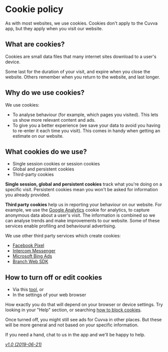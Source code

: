 # Cookie policy

As with most websites, we use cookies. Cookies don't apply to the Cuvva app, but they apply when you visit our website.

## What are cookies?

Cookies are small data files that many internet sites download to a user's device.

Some last for the duration of your visit, and expire when you close the website. Others remember when you return to the website, and last longer.

## Why do we use cookies?

We use cookies:

- To analyse behaviour (for example, which pages you visited). This lets us show more relevant content and ads.
- To give you a better experience (we save your data to avoid you having to re-enter it each time you visit). This comes in handy when getting an estimate on our website.

## What cookies do we use?

- Single session cookies or session cookies
- Global and persistent cookies
- Third-party cookies

**Single session, global and persistent cookies** track what you're doing on a specific visit. Persistent cookies mean you won't be asked for information you already provided.

**Third party cookies** help us in reporting your behaviour on our website. For example, we use the [Google Analytics](https://support.google.com/analytics/answer/6004245) cookie for analytics, to capture anonymous data about a user's visit. The information is combined so we can analyse trends and make improvements to our website. Some of these services enable profiling and behavioural advertising.

We use other third party services which create cookies:

- [Facebook Pixel](https://www.facebook.com/policies/cookies)
- [Intercom Messenger](https://www.intercom.com/terms-and-policies#cookie-policy)
- [Microsoft Bing Ads](https://privacy.microsoft.com/en-GB/privacystatement#maincookiessimilartechnologiesmodule)
- [Branch Web SDK](https://branch.io/cookie-declaration)

## How to turn off or edit cookies

- Via this [tool](https://optout.aboutads.info), or
- In the settings of your web browser

How exactly you do that will depend on your browser or device settings. Try looking in your "Help" section, or searching [how to block cookies](https://cookies.insites.com/disable-cookies).

Once turned off, you might still see ads for Cuvva in other places. But these will be more general and not based on your specific information.

If you need a hand, chat to us in the app and we'll be happy to help.

[_v1.0 (2019-06-21)_](https://github.com/cuvva/terms/blob/cookies-v1.0/cookies.md)

